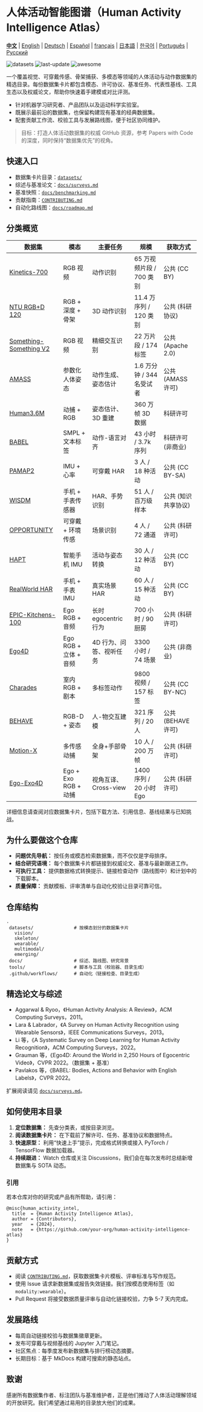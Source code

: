 # 人体活动智能图谱（Human Activity Intelligence Atlas）

[**中文**](README.zh.md) | [English](../README.md) | [Deutsch](README.de.md) | [Español](README.es.md) | [français](README.fr.md) | [日本語](README.ja.md) | [한국어](README.ko.md) | [Português](README.pt.md) | [Русский](README.ru.md)

![datasets](https://img.shields.io/badge/datasets-40%2B-brightgreen) ![last-update](https://img.shields.io/badge/last_update-2024Q2-blue) ![awesome](https://img.shields.io/badge/list-awesome-critical)

一个覆盖视觉、可穿戴传感、骨架捕获、多模态等领域的人体活动与动作数据集的精选目录。每份数据集卡片都包含模态、许可协议、基准任务、代表性基线、工具生态以及权威论文，帮助你快速着手建模或对比评测。

- 针对机器学习研究者、产品团队以及运动科学实验室。
- 既展示最前沿的数据集，也保留构建现有基准的经典数据集。
- 配套贡献工作流、校验工具与发展路线图，便于社区协同维护。

> 目标：打造人体活动数据集的权威 GitHub 资源，参考 Papers with Code 的深度，同时保持“数据集优先”的视角。

## 快速入口
- 数据集卡片目录：[`datasets/`](../datasets/)
- 综述与基准论文：[`docs/surveys.md`](../docs/surveys.md)
- 基准快照：[`docs/benchmarking.md`](../docs/benchmarking.md)
- 贡献指南：[`CONTRIBUTING.md`](../CONTRIBUTING.md)
- 自动化路线图：[`docs/roadmap.md`](../docs/roadmap.md)

## 分类概览

| 数据集 | 模态 | 主要任务 | 规模 | 获取方式 |
| --- | --- | --- | --- | --- |
| [Kinetics-700](../datasets/vision/kinetics-700.md) | RGB 视频 | 动作识别 | 65 万视频片段 / 700 类别 | 公共 (CC BY) |
| [NTU RGB+D 120](../datasets/vision/ntu-rgbd-120.md) | RGB + 深度 + 骨架 | 3D 动作识别 | 11.4 万序列 / 120 类别 | 公共 (科研协议) |
| [Something-Something V2](../datasets/vision/something-something-v2.md) | RGB 视频 | 精细交互识别 | 22 万片段 / 174 标签 | 公共 (Apache 2.0) |
| [AMASS](../datasets/skeleton/amass.md) | 参数化人体姿态 | 动作生成、姿态估计 | 1.6 万分钟 / 344 名受试者 | 公共 (AMASS 许可) |
| [Human3.6M](../datasets/skeleton/human36m.md) | 动捕 + RGB | 姿态估计、3D 重建 | 360 万帧 3D 数据 | 科研许可 |
| [BABEL](../datasets/skeleton/babel.md) | SMPL + 文本标签 | 动作-语言对齐 | 43 小时 / 3.7k 序列 | 科研许可 (非商业) |
| [PAMAP2](../datasets/wearable/pamap2.md) | IMU + 心率 | 可穿戴 HAR | 3 人 / 18 种活动 | 公共 (CC BY-SA) |
| [WISDM](../datasets/wearable/wisdm.md) | 手机 + 手表传感器 | HAR、手势识别 | 51 人 / 百万级样本 | 公共 (知识共享协议) |
| [OPPORTUNITY](../datasets/wearable/opportunity.md) | 可穿戴 + 环境传感 | 场景识别 | 4 人 / 72 通道 | 公共 (科研许可) |
| [HAPT](../datasets/wearable/hapt.md) | 智能手机 IMU | 活动与姿态转换 | 30 人 / 12 种活动 | 公共 (CC BY) |
| [RealWorld HAR](../datasets/wearable/realworld-har.md) | 手机 + 手表 IMU | 真实场景 HAR | 60 人 / 15 种活动 | 公共 (CC BY) |
| [EPIC-Kitchens-100](../datasets/multimodal/epic-kitchens-100.md) | Ego RGB + 音频 | 长时 egocentric 行为 | 700 小时 / 90 厨房 | 公共 (科研许可) |
| [Ego4D](../datasets/multimodal/ego4d.md) | Ego RGB + 立体 + 音频 | 4D 行为、问答、视听任务 | 3300 小时 / 74 场景 | 公共 (非商业) |
| [Charades](../datasets/multimodal/charades.md) | 室内 RGB + 剧本 | 多标签动作 | 9800 视频 / 157 标签 | 公共 (CC BY-NC) |
| [BEHAVE](../datasets/emerging/behave.md) | RGB-D + 姿态 | 人-物交互建模 | 321 序列 / 20 人 | 公共 (BEHAVE 许可) |
| [Motion-X](../datasets/emerging/motion-x.md) | 多传感动捕 | 全身+手部骨架 | 10 人 / 200 万帧 | 公共 (科研许可) |
| [Ego-Exo4D](../datasets/emerging/ego-exo4d.md) | Ego + Exo RGB + 动捕 | 视角互译、Cross-view | 1400 序列 / 20 小时 Ego | 公共 (科研许可) |

详细信息请查阅对应数据集卡片，包括下载方法、引用信息、基线结果与已知挑战。

## 为什么要做这个仓库
- **问题优先导航：** 按任务或模态检索数据集，而不仅仅是字母排序。
- **结合研究语境：** 每个数据集卡片都链接到权威论文、基准与最新跟进工作。
- **可执行工具：** 提供数据格式转换提示、链接检查动作（路线图中）和计划中的下载脚本。
- **质量保障：** 贡献模板、评审清单与自动化校验让目录可靠可信。

## 仓库结构
```
.
 datasets/               # 按模态划分的数据集卡片
   vision/
   skeleton/
   wearable/
   multimodal/
   emerging/
 docs/                   # 综述、路线图、研究背景
 tools/                  # 脚本与工具（校验器、目录生成）
 .github/workflows/      # 自动化（链接检查、目录生成）
```

## 精选论文与综述
- Aggarwal & Ryoo，《Human Activity Analysis: A Review》，ACM Computing Surveys，2011。
- Lara & Labrador，《A Survey on Human Activity Recognition using Wearable Sensors》，IEEE Communications Surveys，2013。
- Li 等，《A Systematic Survey on Deep Learning for Human Activity Recognition》，ACM Computing Surveys，2022。
- Grauman 等，《Ego4D: Around the World in 2,250 Hours of Egocentric Video》，CVPR 2022。（数据集 + 基准）
- Pavlakos 等，《BABEL: Bodies, Actions and Behavior with English Labels》，CVPR 2022。

扩展阅读请见 [`docs/surveys.md`](../docs/surveys.md)。

## 如何使用本目录
1. **定位数据集：** 先查分类表，或按目录浏览。
2. **阅读数据集卡片：** 在下载前了解许可、任务、基准协议和数据特点。
3. **快速原型：** 利用“快速上手”提示，完成格式转换或接入 PyTorch / TensorFlow 数据加载器。
4. **持续跟进：** Watch 仓库或关注 Discussions，我们会在每次发布时总结新增数据集与 SOTA 动态。

### 引用
若本仓库对你的研究或产品有所帮助，请引用：

```
@misc{human_activity_intel,
  title  = {Human Activity Intelligence Atlas},
  author = {Contributors},
  year   = {2024},
  note   = {https://github.com/your-org/human-activity-intelligence-atlas}
}
```

## 贡献方式
- 阅读 [`CONTRIBUTING.md`](../CONTRIBUTING.md)，获取数据集卡片模板、评审标准与写作规范。
- 使用 Issue 请求新数据集或报告失效链接。我们按模态使用标签（如 `modality:wearable`）。
- Pull Request 将接受数据质量评审与自动化链接校验，力争 5-7 天内完成。

## 发展路线
- 每周自动链接校验与数据集徽章更新。
- 发布可穿戴与视频基线的 Jupyter 入门笔记。
- 社区焦点：每季度发布新数据集与排行榜动态摘要。
- 长期目标：基于 MkDocs 构建可搜索的静态站点。

## 致谢
感谢所有数据集作者、标注团队与基准维护者，正是他们推动了人体活动理解领域的开放研究。我们希望通过易用的目录放大他们的成果。
